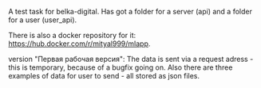 A test task for belka-digital.
Has got a folder for a server (api) and a folder for a user (user_api).

There is also a docker repository for it: https://hub.docker.com/r/mityal999/mlapp.

version "Первая рабочая версия": 
The data is sent via a request adress - this is temporary, because of a bugfix going on. 
Also there are three examples of data for user to send - all stored as json files.
